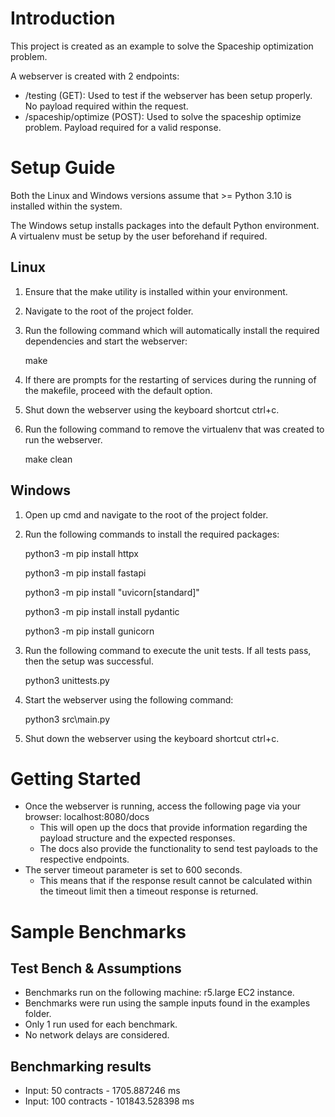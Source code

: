 # Introduction
This project is created as an example to solve the Spaceship optimization problem.

A webserver is created with 2 endpoints:

* /testing (GET): Used to test if the webserver has been setup properly. No payload required within the request.
* /spaceship/optimize (POST): Used to solve the spaceship optimize problem. Payload required for a valid response.

# Setup Guide

Both the Linux and Windows versions assume that >= Python 3.10 is installed within the system.

The Windows setup installs packages into the default Python environment. A virtualenv must be setup by the user beforehand if required.

## Linux
1. Ensure that the make utility is installed within your environment.
2. Navigate to the root of the project folder.
3. Run the following command which will automatically install the required dependencies and start the webserver: 

    make

4. If there are prompts for the restarting of services during the running of the makefile, proceed with the default option.
5. Shut down the webserver using the keyboard shortcut ctrl+c.
6. Run the following command to remove the virtualenv that was created to run the webserver.

    make clean

## Windows
1. Open up cmd and navigate to the root of the project folder.
2. Run the following commands to install the required packages:

    python3 -m pip install httpx

    python3 -m pip install fastapi

    python3 -m pip install "uvicorn[standard]"

    python3 -m pip install install pydantic

    python3 -m pip install gunicorn

3. Run the following command to execute the unit tests. If all tests pass, then the setup was successful.

    python3 unittests.py

4. Start the webserver using the following command:

    python3 src\main.py

5. Shut down the webserver using the keyboard shortcut ctrl+c.

# Getting Started
* Once the webserver is running, access the following page via your browser: localhost:8080/docs
    * This will open up the docs that provide information regarding the payload structure and the expected responses.
    * The docs also provide the functionality to send test payloads to the respective endpoints.
* The server timeout parameter is set to 600 seconds.
    * This means that if the response result cannot be calculated within the timeout limit then a timeout response is returned.

# Sample Benchmarks
## Test Bench \& Assumptions
* Benchmarks run on the following machine: r5.large EC2 instance.
* Benchmarks were run using the sample inputs found in the examples folder.
* Only 1 run used for each benchmark.
* No network delays are considered.
## Benchmarking results
* Input: 50 contracts - 1705.887246 ms
* Input: 100 contracts - 101843.528398 ms